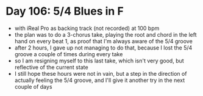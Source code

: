 # Day 106: 5/4 Blues in F

- with iReal Pro as backing track (not recorded) at 100 bpm
- the plan was to do a 3-chorus take, playing the root and chord in the left hand on every beat 1, as proof that I'm always aware of the 5/4 groove
- after 2 hours, I gave up not managing to do that, because I lost the 5/4 groove a couple of times during every take
- so I am resigning myself to this last take, which isn't very good, but reflective of the current state
- I still hope these hours were not in vain, but a step in the direction of actually feeling the 5/4 groove, and I'll give it another try in the next couple of days
